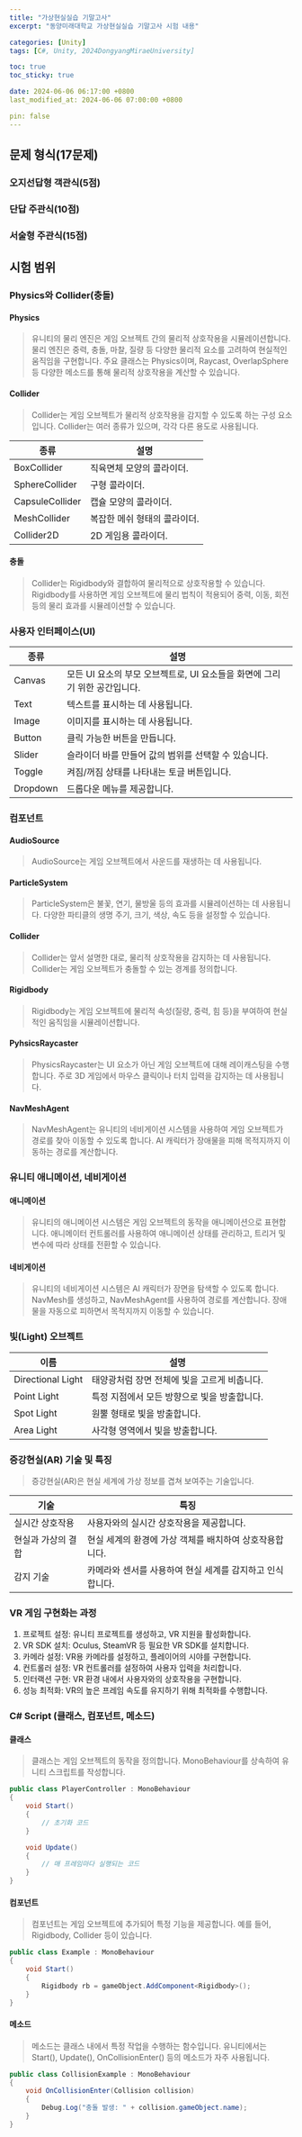 ```yaml
---
title: "가상현실실습 기말고사"
excerpt: "동양미래대학교 가상현실실습 기말고사 시험 내용"

categories: [Unity]
tags: [C#, Unity, 2024DongyangMiraeUniversity]

toc: true
toc_sticky: true

date: 2024-06-06 06:17:00 +0800
last_modified_at: 2024-06-06 07:00:00 +0800

pin: false
---
```

## 문제 형식(17문제)

### 오지선답형 객관식(5점)

### 단답 주관식(10점)

### 서술형 주관식(15점)

## 시험 범위

### Physics와 Collider(충돌)

#### Physics
> 유니티의 물리 엔진은 게임 오브젝트 간의 물리적 상호작용을 시뮬레이션합니다. 물리 엔진은 중력, 충돌, 마찰, 질량 등 다양한 물리적 요소를 고려하여 현실적인 움직임을 구현합니다. 주요 클래스는 Physics이며, Raycast, OverlapSphere 등 다양한 메소드를 통해 물리적 상호작용을 계산할 수 있습니다.

#### Collider
> Collider는 게임 오브젝트가 물리적 상호작용을 감지할 수 있도록 하는 구성 요소입니다. Collider는 여러 종류가 있으며, 각각 다른 용도로 사용됩니다.

| 종류 | 설명 |
| - | - |
| BoxCollider | 직육면체 모양의 콜라이더. |
| SphereCollider | 구형 콜라이더. |
| CapsuleCollider | 캡슐 모양의 콜라이더. |
| MeshCollider | 복잡한 메쉬 형태의 콜라이더. |
| Collider2D | 2D 게임용 콜라이더. |

#### 충돌
> Collider는 Rigidbody와 결합하여 물리적으로 상호작용할 수 있습니다. Rigidbody를 사용하면 게임 오브젝트에 물리 법칙이 적용되어 중력, 이동, 회전 등의 물리 효과를 시뮬레이션할 수 있습니다.

### 사용자 인터페이스(UI)

| 종류 | 설명 |
| - | - |
| Canvas | 모든 UI 요소의 부모 오브젝트로, UI 요소들을 화면에 그리기 위한 공간입니다. |
| Text | 텍스트를 표시하는 데 사용됩니다. |
| Image | 이미지를 표시하는 데 사용됩니다. |
| Button | 클릭 가능한 버튼을 만듭니다. |
| Slider | 슬라이더 바를 만들어 값의 범위를 선택할 수 있습니다. |
| Toggle | 켜짐/꺼짐 상태를 나타내는 토글 버튼입니다. |
| Dropdown | 드롭다운 메뉴를 제공합니다. |

### 컴포넌트

#### AudioSource
> AudioSource는 게임 오브젝트에서 사운드를 재생하는 데 사용됩니다.

#### ParticleSystem
> ParticleSystem은 불꽃, 연기, 물방울 등의 효과를 시뮬레이션하는 데 사용됩니다. 다양한 파티클의 생명 주기, 크기, 색상, 속도 등을 설정할 수 있습니다.

#### Collider
> Collider는 앞서 설명한 대로, 물리적 상호작용을 감지하는 데 사용됩니다. Collider는 게임 오브젝트가 충돌할 수 있는 경계를 정의합니다.

#### Rigidbody
> Rigidbody는 게임 오브젝트에 물리적 속성(질량, 중력, 힘 등)을 부여하여 현실적인 움직임을 시뮬레이션합니다.

#### PyhsicsRaycaster
> PhysicsRaycaster는 UI 요소가 아닌 게임 오브젝트에 대해 레이캐스팅을 수행합니다. 주로 3D 게임에서 마우스 클릭이나 터치 입력을 감지하는 데 사용됩니다.

#### NavMeshAgent
> NavMeshAgent는 유니티의 네비게이션 시스템을 사용하여 게임 오브젝트가 경로를 찾아 이동할 수 있도록 합니다. AI 캐릭터가 장애물을 피해 목적지까지 이동하는 경로를 계산합니다.

### 유니티 애니메이션, 네비게이션

#### 애니메이션
> 유니티의 애니메이션 시스템은 게임 오브젝트의 동작을 애니메이션으로 표현합니다. 애니메이터 컨트롤러를 사용하여 애니메이션 상태를 관리하고, 트리거 및 변수에 따라 상태를 전환할 수 있습니다.

#### 네비게이션
> 유니티의 네비게이션 시스템은 AI 캐릭터가 장면을 탐색할 수 있도록 합니다. NavMesh를 생성하고, NavMeshAgent를 사용하여 경로를 계산합니다. 장애물을 자동으로 피하면서 목적지까지 이동할 수 있습니다.

### 빛(Light) 오브젝트
| 이름 | 설명 |
| - | - |
| Directional Light | 태양광처럼 장면 전체에 빛을 고르게 비춥니다. |
| Point Light | 특정 지점에서 모든 방향으로 빛을 방출합니다. |
| Spot Light | 원뿔 형태로 빛을 방출합니다. |
| Area Light | 사각형 영역에서 빛을 방출합니다. |

### 증강현실(AR) 기술 및 특징
> 증강현실(AR)은 현실 세계에 가상 정보를 겹쳐 보여주는 기술입니다.

| 기술 | 특징 |
| - | - |
| 실시간 상호작용 | 사용자와의 실시간 상호작용을 제공합니다. |
| 현실과 가상의 결합 | 현실 세계의 환경에 가상 객체를 배치하여 상호작용합니다. |
| 감지 기술 | 카메라와 센서를 사용하여 현실 세계를 감지하고 인식합니다. |

### VR 게임 구현화는 과정

1. 프로젝트 설정: 유니티 프로젝트를 생성하고, VR 지원을 활성화합니다.
2. VR SDK 설치: Oculus, SteamVR 등 필요한 VR SDK를 설치합니다.
3. 카메라 설정: VR용 카메라를 설정하고, 플레이어의 시야를 구현합니다.
4. 컨트롤러 설정: VR 컨트롤러를 설정하여 사용자 입력을 처리합니다.
5. 인터랙션 구현: VR 환경 내에서 사용자와의 상호작용을 구현합니다.
6. 성능 최적화: VR의 높은 프레임 속도를 유지하기 위해 최적화를 수행합니다.

### C# Script (클래스, 컴포넌트, 메소드)

#### 클래스
> 클래스는 게임 오브젝트의 동작을 정의합니다. MonoBehaviour를 상속하여 유니티 스크립트를 작성합니다.

```c#
public class PlayerController : MonoBehaviour
{
    void Start()
    {
        // 초기화 코드
    }

    void Update()
    {
        // 매 프레임마다 실행되는 코드
    }
}
```

#### 컴포넌트
> 컴포넌트는 게임 오브젝트에 추가되어 특정 기능을 제공합니다. 예를 들어, Rigidbody, Collider 등이 있습니다.

```c#
public class Example : MonoBehaviour
{
    void Start()
    {
        Rigidbody rb = gameObject.AddComponent<Rigidbody>();
    }
}
```

#### 메소드
> 메소드는 클래스 내에서 특정 작업을 수행하는 함수입니다. 유니티에서는 Start(), Update(), OnCollisionEnter() 등의 메소드가 자주 사용됩니다.

```c#
public class CollisionExample : MonoBehaviour
{
    void OnCollisionEnter(Collision collision)
    {
        Debug.Log("충돌 발생: " + collision.gameObject.name);
    }
}
```